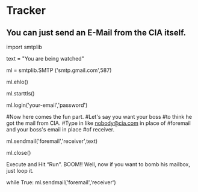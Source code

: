 # Tracker

##  You can just send an E-Mail from the CIA itself.

import smtplib
 
text = "You are being watched"
 
ml = smtplib.SMTP ('smtp.gmail.com',587)
 
ml.ehlo()
 
ml.starttls()
 
ml.login('your-email','password')
 
#Now here comes the fun part.
#Let's say you want your boss
#to think he got the mail from CIA.
#Type in like nobody@cia.com in place of 
#foremail and your boss's email in place
#of receiver.
 
ml.sendmail('foremail','receiver',text)
 
ml.close()

Execute and Hit “Run”. BOOM!! 
Well, now if you want to bomb his mailbox, just loop it.

while True:
    ml.sendmail('foremail','receiver')
